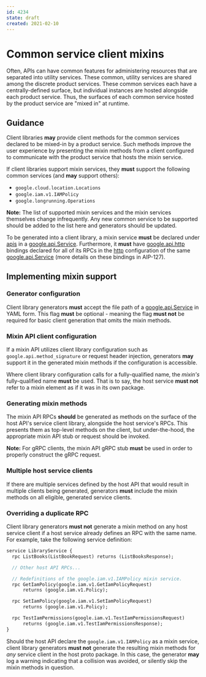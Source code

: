 ```yaml
---
id: 4234
state: draft
created: 2021-02-10
---
```


# Common service client mixins

Often, APIs can have common features for administering resources that are
separated into utility services. These common, utility services are shared among
the discrete product services. These common services each have a
centrally-defined surface, but individual instances are hosted alongside each
product service. Thus, the surfaces of each common service hosted by the product
service are "mixed in" at runtime.


## Guidance

Client libraries **may** provide client methods for the common services declared
to be mixed-in by a product service. Such methods improve the user experience by
presenting the mixin methods from a client configured to communicate with the
product service that hosts the mixin service.

If client libraries support mixin services, they **must** support the following
common services (and **may** support others):

- `google.cloud.location.Locations`
- `google.iam.v1.IAMPolicy`
- `google.longrunning.Operations`

**Note:** The list of supported mixin services and the mixin services
themselves change infrequently. Any new common service to be supported should be
added to the list here and generators should be updated.

To be generated into a client library, a mixin service **must** be declared
under [apis] in a [google.api.Service]. Furthermore, it **must** have
[google.api.http] bindings declared for all of its RPCs in the [http]
configuration of the same [google.api.Service] (more details on these bindings
in AIP-127).


## Implementing mixin support

### Generator configuration

Client library generators **must** accept the file path of a
[google.api.Service] in YAML form. This flag **must** be optional - meaning
the flag **must not** be required for basic client generation that omits the
mixin methods.

### Mixin API client configuration

If a mixin API utilizes client library configuration such as
`google.api.method_signature` or request header injection, generators **may**
support it in the generated mixin methods if the configuration is accessible.

Where client library configuration calls for a fully-qualified name, the
_mixin's_ fully-qualified name **must** be used. That is to say, the host
service **must not** refer to a mixin element as if it was in its own package.

### Generating mixin methods

The mixin API RPCs **should** be generated as methods on the surface of the
host API's service client library, alongside the host service's RPCs. This
presents them as top-level methods on the client, but under-the-hood, the
appropriate mixin API stub or request should be invoked.

**Note:** For gRPC clients, the mixin API gRPC stub **must** be used in order
to properly construct the gRPC request.

### Multiple host service clients

If there are multiple services defined by the host API that would result in
multiple clients being generated, generators **must** include the mixin
methods on all eligible, generated service clients.

### Overriding a duplicate RPC

Client library generators **must not** generate a mixin method on any host
service client if a host service already defines an RPC with the same name. For
example, take the following service definition:

```proto
service LibraryService {
  rpc ListBooks(ListBookRequest) returns (ListBooksResponse);

  // Other host API RPCs...

  // Redefinitions of the google.iam.v1.IAMPolicy mixin service.
  rpc GetIamPolicy(google.iam.v1.GetIamPolicyRequest)
      returns (google.iam.v1.Policy);

  rpc SetIamPolicy(google.iam.v1.SetIamPolicyRequest)
      returns (google.iam.v1.Policy);

  rpc TestIamPermissions(google.iam.v1.TestIamPermissionsRequest)
      returns (google.iam.v1.TestIamPermissionsResponse);
}
```

Should the host API declare the `google.iam.v1.IAMPolicy` as a mixin service,
client library generators **must not** generate the resulting mixin methods for
_any_ service client in the host proto package. In this case, the generator
**may** log a warning indicating that a collision was avoided, or silently skip
the mixin methods in question.

[apis]: https://github.com/googleapis/googleapis/blob/master/google/api/service.proto#L96
[google.api.Service]: https://github.com/googleapis/googleapis/blob/master/google/api/service.proto
[google.api.Http]: https://github.com/googleapis/googleapis/blob/master/google/api/http.proto
[http]: https://github.com/googleapis/googleapis/blob/master/google/api/service.proto#L124

